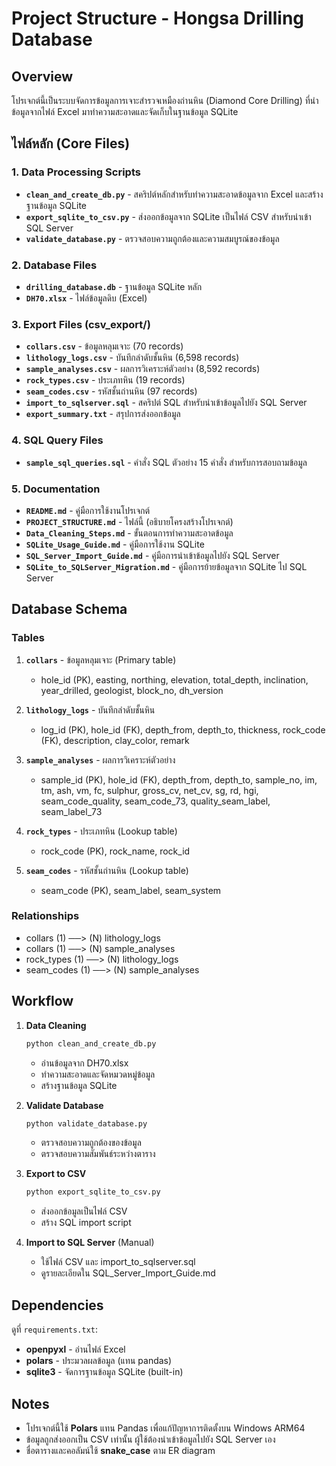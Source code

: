 # Project Structure - Hongsa Drilling Database

## Overview
โปรเจกต์นี้เป็นระบบจัดการข้อมูลการเจาะสำรวจเหมืองถ่านหิน (Diamond Core Drilling) ที่นำข้อมูลจากไฟล์ Excel มาทำความสะอาดและจัดเก็บในฐานข้อมูล SQLite

## ไฟล์หลัก (Core Files)

### 1. Data Processing Scripts
- **`clean_and_create_db.py`** - สคริปต์หลักสำหรับทำความสะอาดข้อมูลจาก Excel และสร้างฐานข้อมูล SQLite
- **`export_sqlite_to_csv.py`** - ส่งออกข้อมูลจาก SQLite เป็นไฟล์ CSV สำหรับนำเข้า SQL Server
- **`validate_database.py`** - ตรวจสอบความถูกต้องและความสมบูรณ์ของข้อมูล

### 2. Database Files
- **`drilling_database.db`** - ฐานข้อมูล SQLite หลัก
- **`DH70.xlsx`** - ไฟล์ข้อมูลดิบ (Excel)

### 3. Export Files (csv_export/)
- **`collars.csv`** - ข้อมูลหลุมเจาะ (70 records)
- **`lithology_logs.csv`** - บันทึกลำดับชั้นหิน (6,598 records)
- **`sample_analyses.csv`** - ผลการวิเคราะห์ตัวอย่าง (8,592 records)
- **`rock_types.csv`** - ประเภทหิน (19 records)
- **`seam_codes.csv`** - รหัสชั้นถ่านหิน (97 records)
- **`import_to_sqlserver.sql`** - สคริปต์ SQL สำหรับนำเข้าข้อมูลไปยัง SQL Server
- **`export_summary.txt`** - สรุปการส่งออกข้อมูล

### 4. SQL Query Files
- **`sample_sql_queries.sql`** - คำสั่ง SQL ตัวอย่าง 15 คำสั่ง สำหรับการสอบถามข้อมูล

### 5. Documentation
- **`README.md`** - คู่มือการใช้งานโปรเจกต์
- **`PROJECT_STRUCTURE.md`** - ไฟล์นี้ (อธิบายโครงสร้างโปรเจกต์)
- **`Data_Cleaning_Steps.md`** - ขั้นตอนการทำความสะอาดข้อมูล
- **`SQLite_Usage_Guide.md`** - คู่มือการใช้งาน SQLite
- **`SQL_Server_Import_Guide.md`** - คู่มือการนำเข้าข้อมูลไปยัง SQL Server
- **`SQLite_to_SQLServer_Migration.md`** - คู่มือการย้ายข้อมูลจาก SQLite ไป SQL Server

## Database Schema

### Tables
1. **`collars`** - ข้อมูลหลุมเจาะ (Primary table)
   - hole_id (PK), easting, northing, elevation, total_depth, inclination, year_drilled, geologist, block_no, dh_version
   
2. **`lithology_logs`** - บันทึกลำดับชั้นหิน
   - log_id (PK), hole_id (FK), depth_from, depth_to, thickness, rock_code (FK), description, clay_color, remark
   
3. **`sample_analyses`** - ผลการวิเคราะห์ตัวอย่าง
   - sample_id (PK), hole_id (FK), depth_from, depth_to, sample_no, im, tm, ash, vm, fc, sulphur, gross_cv, net_cv, sg, rd, hgi, seam_code_quality, seam_code_73, quality_seam_label, seam_label_73
   
4. **`rock_types`** - ประเภทหิน (Lookup table)
   - rock_code (PK), rock_name, rock_id
   
5. **`seam_codes`** - รหัสชั้นถ่านหิน (Lookup table)
   - seam_code (PK), seam_label, seam_system

### Relationships
- collars (1) ──> (N) lithology_logs
- collars (1) ──> (N) sample_analyses
- rock_types (1) ──> (N) lithology_logs
- seam_codes (1) ──> (N) sample_analyses

## Workflow

1. **Data Cleaning**
   ```bash
   python clean_and_create_db.py
   ```
   - อ่านข้อมูลจาก DH70.xlsx
   - ทำความสะอาดและจัดหมวดหมู่ข้อมูล
   - สร้างฐานข้อมูล SQLite

2. **Validate Database**
   ```bash
   python validate_database.py
   ```
   - ตรวจสอบความถูกต้องของข้อมูล
   - ตรวจสอบความสัมพันธ์ระหว่างตาราง

3. **Export to CSV**
   ```bash
   python export_sqlite_to_csv.py
   ```
   - ส่งออกข้อมูลเป็นไฟล์ CSV
   - สร้าง SQL import script

4. **Import to SQL Server** (Manual)
   - ใช้ไฟล์ CSV และ import_to_sqlserver.sql
   - ดูรายละเอียดใน SQL_Server_Import_Guide.md

## Dependencies

ดูที่ `requirements.txt`:
- **openpyxl** - อ่านไฟล์ Excel
- **polars** - ประมวลผลข้อมูล (แทน pandas)
- **sqlite3** - จัดการฐานข้อมูล SQLite (built-in)

## Notes

- โปรเจกต์นี้ใช้ **Polars** แทน Pandas เพื่อแก้ปัญหาการติดตั้งบน Windows ARM64
- ข้อมูลถูกส่งออกเป็น CSV เท่านั้น ผู้ใช้ต้องนำเข้าข้อมูลไปยัง SQL Server เอง
- ชื่อตารางและคอลัมน์ใช้ **snake_case** ตาม ER diagram



